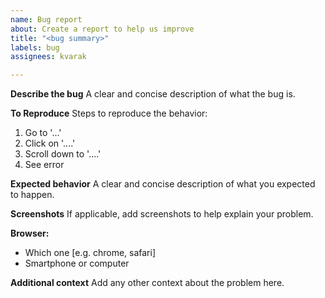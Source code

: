 ```yaml
---
name: Bug report
about: Create a report to help us improve
title: "<bug summary>"
labels: bug
assignees: kvarak

---
```


**Describe the bug**
A clear and concise description of what the bug is.

**To Reproduce**
Steps to reproduce the behavior:
1. Go to '...'
2. Click on '....'
3. Scroll down to '....'
4. See error

**Expected behavior**
A clear and concise description of what you expected to happen.

**Screenshots**
If applicable, add screenshots to help explain your problem.

**Browser:**
 - Which one [e.g. chrome, safari]
 - Smartphone or computer

**Additional context**
Add any other context about the problem here.
